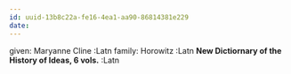 ```yaml
---
id: uuid-13b8c22a-fe16-4ea1-aa90-86814381e229
date: 
---
```


given: Maryanne Cline :Latn
family: Horowitz :Latn
**New Dictiornary of the History of Ideas, 6 vols.** :Latn